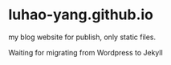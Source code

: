 # luhao-yang.github.io
my blog website for publish, only static files.

Waiting for migrating from Wordpress to Jekyll

